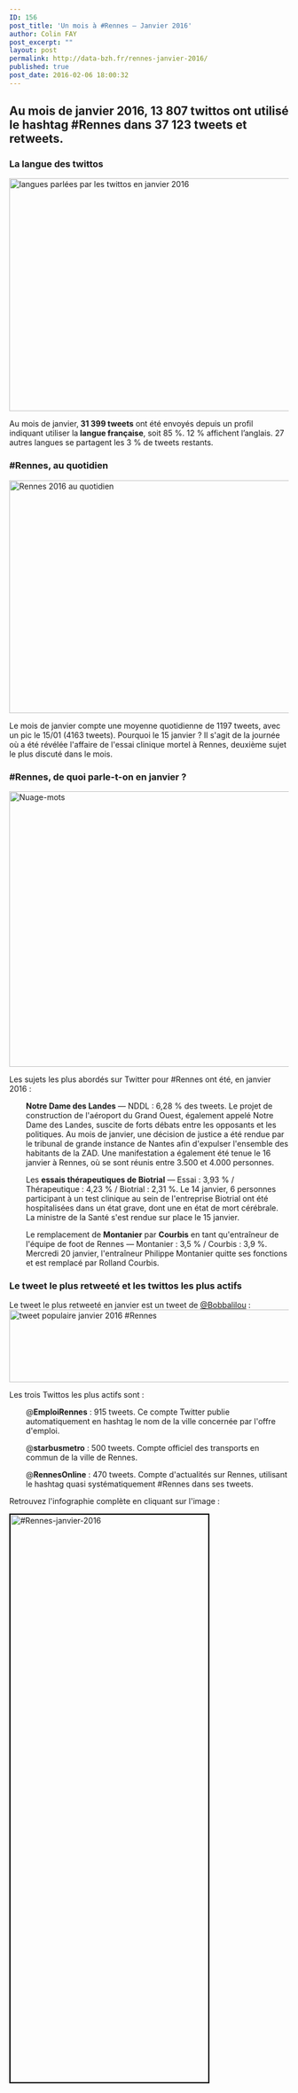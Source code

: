 ```yaml
---
ID: 156
post_title: 'Un mois à #Rennes — Janvier 2016'
author: Colin FAY
post_excerpt: ""
layout: post
permalink: http://data-bzh.fr/rennes-janvier-2016/
published: true
post_date: 2016-02-06 18:00:32
---
```

<h2>Au mois de janvier 2016, 13 807 twittos ont utilisé le hashtag #Rennes dans 37 123 tweets et retweets.</h2>
<!--more-->
<h3>La langue des twittos</h3>
<img class="aligncenter size-full wp-image-172" src="http://dev.data-bzh.fr/wp-content/uploads/2016/02/Rennes-16-langues-2.jpg" alt="langues parlées par les twittos en janvier 2016" width="1200" height="420" />

Au mois de janvier,<strong> 31 399 tweets</strong> ont été envoyés depuis un profil indiquant utiliser la<strong> langue française</strong>, soit 85 %. 12 % affichent l’anglais. 27 autres langues se partagent les 3 % de tweets restants.
<h3>#Rennes, au quotidien</h3>
<img class="aligncenter size-full wp-image-173" src="http://dev.data-bzh.fr/wp-content/uploads/2016/02/Rennes-16-Quotidien-2.jpg" alt="Rennes 2016 au quotidien" width="1200" height="420" />

Le mois de janvier compte une moyenne quotidienne de 1197 tweets, avec  un pic le 15/01 (4163 tweets). Pourquoi le 15 janvier ? Il s'agit de la journée où a été révélée l'affaire de l'essai clinique mortel à Rennes, deuxième sujet le plus discuté dans le mois.
<h3>#Rennes, de quoi parle-t-on en janvier ?</h3>
<a href="http://dev.data-bzh.fr/wp-content/uploads/2016/02/Cloud-1-2.png" rel="attachment wp-att-165"><img class="aligncenter size-full wp-image-165" src="http://dev.data-bzh.fr/wp-content/uploads/2016/02/Cloud-1-2.png" alt="Nuage-mots" width="1005" height="497" /></a>

Les sujets les plus abordés sur Twitter pour #Rennes ont été, en janvier 2016 :
<p style="padding-left: 30px;"><strong>Notre Dame des Landes</strong> — NDDL : 6,28 % des tweets. Le projet de construction de l'aéroport du Grand Ouest, également appelé Notre Dame des Landes, suscite de forts débats entre les opposants et les politiques. Au mois de janvier, une décision de justice a été rendue par le tribunal de grande instance de Nantes afin d'expulser l'ensemble des habitants de la ZAD. Une manifestation a également été tenue le 16 janvier à Rennes, où se sont réunis entre 3.500 et 4.000 personnes.</p>
<p style="padding-left: 30px;">Les <strong>essais thérapeutiques de Biotrial</strong> — Essai : 3,93 % / Thérapeutique : 4,23 % / Biotrial : 2,31 %. Le 14 janvier, 6 personnes participant à un test clinique au sein de l'entreprise Biotrial ont été hospitalisées dans un état grave, dont une en état de mort cérébrale. La ministre de la Santé s'est rendue sur place le 15 janvier.</p>
<p style="padding-left: 30px;">Le remplacement de <strong>Montanier</strong> par <strong>Courbis</strong> en tant qu'entraîneur de l'équipe de foot de Rennes — Montanier : 3,5 % / Courbis : 3,9 %. Mercredi 20 janvier, l'entraîneur Philippe Montanier quitte ses fonctions et est remplacé par Rolland Courbis.</p>

<h3>Le tweet le plus retweeté et les twittos les plus actifs</h3>
Le tweet le plus retweeté en janvier est un tweet de <a href="https://twitter.com/bobbalilou" target="_blank">@Bobbalilou</a> :

<img class="aligncenter size-full wp-image-170" src="http://dev.data-bzh.fr/wp-content/uploads/2016/02/Tweet-bobbalilou-2.png" alt="tweet populaire janvier 2016 #Rennes" width="567" height="131" />

Les trois Twittos les plus actifs sont :
<p style="padding-left: 30px;">@<strong>EmploiRennes</strong> : 915 tweets. Ce compte Twitter publie automatiquement en hashtag le nom de la ville concernée par l'offre d'emploi.</p>
<p style="padding-left: 30px;">@<strong>starbusmetro</strong> : 500 tweets. Compte officiel des transports en commun de la ville de Rennes.</p>
<p style="padding-left: 30px;">@<strong>RennesOnline</strong> : 470 tweets. Compte d'actualités sur Rennes, utilisant le hashtag quasi systématiquement #Rennes dans ses tweets.</p>
Retrouvez l'infographie complète en cliquant sur l'image :

<a href="http://dev.data-bzh.fr/wp-content/uploads/2016/02/Rennes-janvier-2016-2.jpeg" rel="attachment wp-att-235"><img class="aligncenter size-large wp-image-235" style="border: solid 2px #000000;" src="http://dev.data-bzh.fr/wp-content/uploads/2016/02/Rennes-janvier-2016-2-357x1024.jpeg" alt="#Rennes-janvier-2016" width="357" height="1024" /></a>

&nbsp;